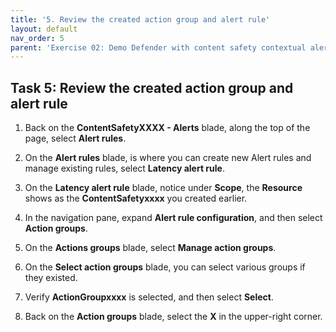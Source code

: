 ```yaml
---
title: '5. Review the created action group and alert rule'
layout: default
nav_order: 5
parent: 'Exercise 02: Demo Defender with content safety contextual alert from AOAI'
---
```


## Task 5: Review the created action group and alert rule


1. Back on the **ContentSafetyXXXX - Alerts** blade, along the top of the page, select **Alert rules**.

1. On the **Alert rules** blade, is where you can create new Alert rules and manage existing rules, select **Latency alert rule**.

1. On the **Latency alert rule** blade, notice under **Scope**, the **Resource** shows as the **ContentSafetyxxxx** you created earlier.

1. In the navigation pane, expand **Alert rule configuration**, and then select **Action groups**.

1. On the **Actions groups** blade, select **Manage action groups**.

1. On the **Select action groups** blade, you can select various groups if they existed.

1. Verify **ActionGroupxxxx** is selected, and then select **Select**.

1. Back on the **Action groups** blade, select the **X** in the upper-right corner.

